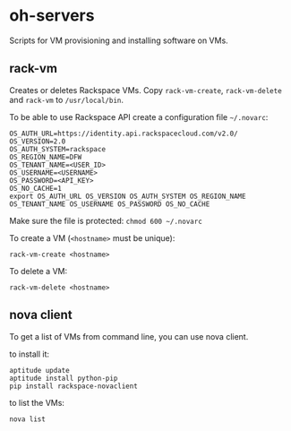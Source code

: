 # oh-servers

Scripts for VM provisioning and installing software on VMs.

## rack-vm

Creates or deletes Rackspace VMs. Copy `rack-vm-create`, `rack-vm-delete` and
`rack-vm` to `/usr/local/bin`.

To be able to use Rackspace API create a configuration file `~/.novarc`:

    OS_AUTH_URL=https://identity.api.rackspacecloud.com/v2.0/
    OS_VERSION=2.0
    OS_AUTH_SYSTEM=rackspace
    OS_REGION_NAME=DFW
    OS_TENANT_NAME=<USER_ID>
    OS_USERNAME=<USERNAME>
    OS_PASSWORD=<API_KEY>
    OS_NO_CACHE=1
    export OS_AUTH_URL OS_VERSION OS_AUTH_SYSTEM OS_REGION_NAME OS_TENANT_NAME OS_USERNAME OS_PASSWORD OS_NO_CACHE

Make sure the file is protected: `chmod 600 ~/.novarc`

To create a VM (`<hostname>` must be unique):

    rack-vm-create <hostname>

To delete a VM:

    rack-vm-delete <hostname>

## nova client

To get a list of VMs from command line, you can use nova client.

to install it:

    aptitude update
    aptitude install python-pip
    pip install rackspace-novaclient

to list the VMs:

    nova list
